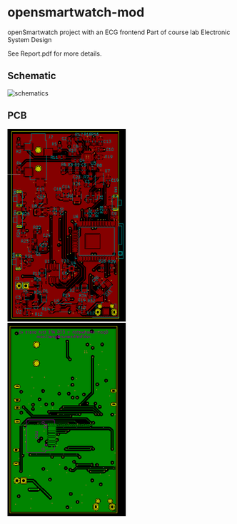 # opensmartwatch-mod
openSmartwatch project with an ECG frontend
Part of course lab Electronic System Design

See Report.pdf for more details.

## Schematic
![schematics](https://github.com/rohitrathnam/opensmartwatch-mod/blob/main/img/schematicv3.png?raw=true)

## PCB
![schematics](https://github.com/rohitrathnam/opensmartwatch-mod/blob/main/img/top.png?raw=true)
![schematics](https://github.com/rohitrathnam/opensmartwatch-mod/blob/main/img/bottom.png?raw=true)
